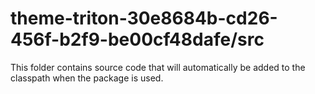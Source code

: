 # theme-triton-30e8684b-cd26-456f-b2f9-be00cf48dafe/src

This folder contains source code that will automatically be added to the classpath when
the package is used.
